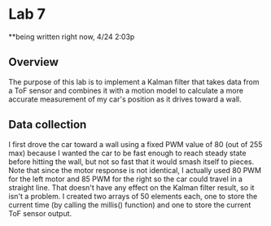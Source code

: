 # Lab 7
**being written right now, 4/24 2:03p
## Overview
The purpose of this lab is to implement a Kalman filter that takes data from a ToF sensor and combines it with a motion model to calculate a more accurate measurement of my car's position as it drives toward a wall. 
## Data collection
I first drove the car toward a wall using a fixed PWM value of 80 (out of 255 max) because I wanted the car to be fast enough to reach steady state before hitting the wall, but not so fast that it would smash itself to pieces. Note that since the motor response is not identical, I actually used 80 PWM for the left motor and 85 PWM for the right so the car could travel in a straight line. That doesn't have any effect on the Kalman filter result, so it isn't a problem. I created two arrays of 50 elements each, one to store the current time (by calling the millis() function) and one to store the current ToF sensor output. 

